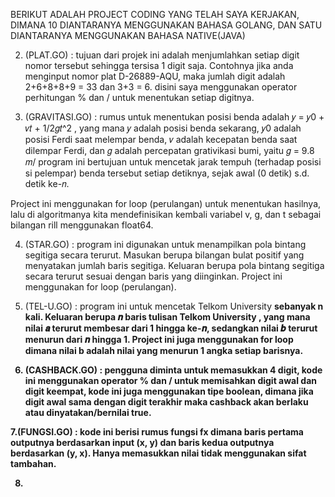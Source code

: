 BERIKUT ADALAH PROJECT CODING YANG TELAH SAYA KERJAKAN, DIMANA 10 DIANTARANYA MENGGUNAKAN BAHASA GOLANG, DAN SATU DIANTARANYA MENGGUNAKAN BAHASA NATIVE(JAVA)

2. (PLAT.GO)
: tujuan dari projek ini adalah menjumlahkan setiap digit nomor tersebut sehingga tersisa 1 digit saja. 
Contohnya jika anda menginput nomor plat D-26889-AQU, maka jumlah digit adalah 
2+6+8+8+9 = 33 dan 3+3 = 6. disini saya menggunakan operator perhitungan % dan / untuk menentukan setiap digitnya.

3. (GRAVITASI.GO)
: rumus untuk menentukan posisi benda adalah 𝑦 = 𝑦0 + 𝑣𝑡 + 1/2𝑔𝑡^2
, yang mana 𝑦 adalah posisi benda sekarang, 𝑦0 adalah posisi Ferdi saat melempar benda, 𝑣 adalah kecepatan  benda saat dilempar Ferdi, dan 𝑔 adalah percepatan grativikasi bumi, yaitu 𝑔 = 9.8 𝑚/ program ini bertujuan untuk mencetak jarak tempuh (terhadap posisi si pelempar) benda tersebut setiap detiknya, sejak awal (0 detik) s.d. detik ke-𝑛.

Project ini menggunakan for loop (perulangan) untuk menentukan hasilnya, lalu di algoritmanya kita mendefinisikan kembali variabel v, g, dan t sebagai bilangan rill menggunakan float64.

4. (STAR.GO)
: program ini digunakan untuk menampilkan pola bintang segitiga secara terurut. Masukan berupa bilangan bulat positif yang menyatakan jumlah baris segitiga. Keluaran berupa pola bintang segitiga secara terurut sesuai dengan baris yang diinginkan. Project ini menggunakan for loop (perulangan).

5. (TEL-U.GO)
:  program ini  untuk mencetak <a> Telkom University <b> sebanyak n kali. Keluaran berupa 𝒏 baris tulisan <a> Telkom University <b>, yang mana nilai 𝒂 terurut membesar dari 1 hingga ke-𝒏, sedangkan nilai 𝒃 terurut menurun dari 𝒏 hingga 1. Project ini juga menggunakan for loop dimana nilai b adalah nilai yang menurun 1 angka setiap barisnya.

6. (CASHBACK.GO)
: pengguna diminta untuk memasukkan 4 digit, kode ini menggunakan operator % dan / untuk memisahkan digit awal dan digit keempat, kode ini juga menggunakan tipe boolean, dimana jika digit awal sama dengan digit terakhir maka cashback akan berlaku atau dinyatakan/bernilai true.

7.(FUNGSI.GO)
: kode ini berisi rumus fungsi fx dimana baris pertama outputnya berdasarkan input (x, y) dan baris kedua outputnya berdasarkan (y, x). Hanya memasukkan nilai tidak menggunakan sifat tambahan.

8. 


